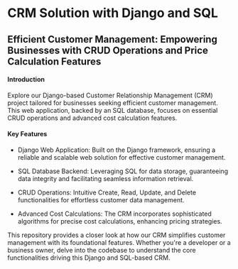 # CRM Solution with Django and SQL

## Efficient Customer Management: Empowering Businesses with CRUD Operations and Price Calculation Features


#### Introduction
Explore our Django-based Customer Relationship Management (CRM) project tailored for businesses seeking efficient customer management. This web application, backed by an SQL database, focuses on essential CRUD operations and advanced cost calculation features.

#### Key Features

- Django Web Application: Built on the Django framework, ensuring a reliable and scalable web solution for effective customer management.

- SQL Database Backend: Leveraging SQL for data storage, guaranteeing data integrity and facilitating seamless information retrieval.

- CRUD Operations: Intuitive Create, Read, Update, and Delete functionalities for effortless customer data management.

- Advanced Cost Calculations: The CRM incorporates sophisticated algorithms for precise cost calculations, enhancing pricing strategies.

This repository provides a closer look at how our CRM simplifies customer management with its foundational features. Whether you're a developer or a business owner, delve into the codebase to understand the core functionalities driving this Django and SQL-based CRM.
